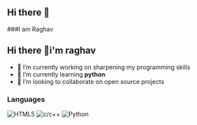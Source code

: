 ## Hi there 👋
###I am Raghav 
<!--
**Rgulati4657/Rgulati4657** is a ✨ _special_ ✨ repository because its `README.md` (this file) appears on your GitHub profile.

Here are some ideas to get you started:

- 🔭 I’m currently working on ...
- 🌱 I’m currently learning ...
- 👯 I’m looking to collaborate on ...
- 🤔 I’m looking for help with ...
- 💬 Ask me about ...
- 📫 How to reach me: ...
- 😄 Pronouns: ...
- ⚡ Fun fact: ...
-->

## Hi there  👋i'm raghav

- 🔭 I’m currently working on sharpening my programming skills 
- 🌱 I’m currently learning **python**
- 👯 I’m looking to collaborate on open source projects

### Languages
![HTML5](https://img.shields.io/badge/-HTML5-E34F26?style=flat-square&logo=html5&logoColor=white)
![c/c++](https://img.shields.io/badge/-CSS3-1572B6?style=flat-square&logo=css3)
![Python](https://img.shields.io/badge/-Python-black?style=flat-square&logo=Python)
<!--![JavaScript](https://img.shields.io/badge/-JavaScript-black?style=flat-square&logo=javascript)


## <img src="https://media.giphy.com/media/KcnlGHBpnKnjZIuCMv/giphy.gif" width="50px">Lets Connect!
> [![image](https://img.shields.io/badge/@DeepanshuDaksh11-1DA1F2?style=for-the-badge&logo=twitter&logoColor=white)](https://twitter.com/DeepanshuDaks11)
>  [![image](https://img.shields.io/badge/dakshdeepanshu53@gmail.com-D14836?style=for-the-badge&logo=gmail&logoColor=white)](mailto:dakshdeepanshu53@gmail.com)

## Stats
<img src="https://github-readme-stats.vercel.app/api?username=DeepanshuDaksh77&show_icons=true&theme=vision-friendly-dark" width=49%/>   <img src="http://github-readme-streak-stats.herokuapp.com?user=DeepanshuDaksh77&theme=vision-friendly-dark&date_format=M%20j%5B%2C%20Y%5D" width=49%/>
[![Deepanshu's Github activity graph](https://activity-graph.herokuapp.com/graph?username=DeepanshuDaksh77&theme=redical&area=true)](https://github.com/ashutosh00710/github-readme-activity-graph)
<!--
**DeepanshuDaksh77/DeepanshuDaksh77** is a ✨ _special_ ✨ repository because its `README.md` (this file) appears on your GitHub profile.

Here are some ideas to get you started:

- 🔭 I’m currently working on ...
- 🌱 I’m currently learning ...
- 👯 I’m looking to collaborate on ...
- 🤔 I’m looking for help with ...
- 💬 Ask me about ...
- 📫 How to reach me: ...
- 😄 Pronouns: ...
- ⚡ Fun fact: ...
-->
